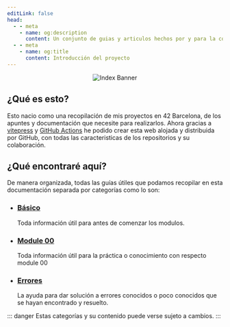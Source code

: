 ```yaml
---
editLink: false
head:
  - - meta
    - name: og:description
      content: Un conjunto de guias y articulos hechos por y para la comunidad.
  - - meta
    - name: og:title
      content: Introducción del proyecto
---
```


<div align=center>
<img src="/assets/bannerindex.png" alt="Index Banner" />
</div>

## ¿Qué es esto?
Esto nacio como una recopilación de mis proyectos en 42 Barcelona, de los apuntes y documentación que necesite para realizarlos.
Ahora gracias a [vitepress](https://vitepress.dev/) y [GitHub Actions](https://docs.github.com/en/actions) he podido crear esta web alojada y distribuida por GitHub, con todas las caracteristicas de los repositorios y su colaboración.

## ¿Qué encontraré aquí?
De manera organizada, todas las guías útiles que podamos recopilar en esta documentación separada por categorías como lo son:
- ### [Básico](/guias/basico/)
  Toda información útil para antes de comenzar los modulos.
- ### [Module 00](/guias/cpp_c4/module00/)
  Toda información útil para la práctica o conocimiento con respecto module 00
<!-- - ### [Module 01](/guias/cpp_c4/module01/)
  Toda información útil para la práctica o conocimiento con respecto module 01
- ### [Module 02](/guias/cpp_c4/module02/)
  Toda información útil para la práctica o conocimiento con respecto module 02
- ### [Module 03](/guias/cpp_c4/module03/)
  Toda información útil para la práctica o conocimiento con respecto module 03
- ### [Module 04](/guias/cpp_c4/module04/)
  Toda información útil para la práctica o conocimiento con respecto module 04 -->

- ### [Errores](/guias/errores/)
  La ayuda para dar solución a errores conocidos o poco conocidos que se hayan encontrado y resuelto.

::: danger Estas categorías y su contenido puede verse sujeto a cambios.
:::


<!-- https://es.wikipedia.org/wiki/C%2B%2B -->